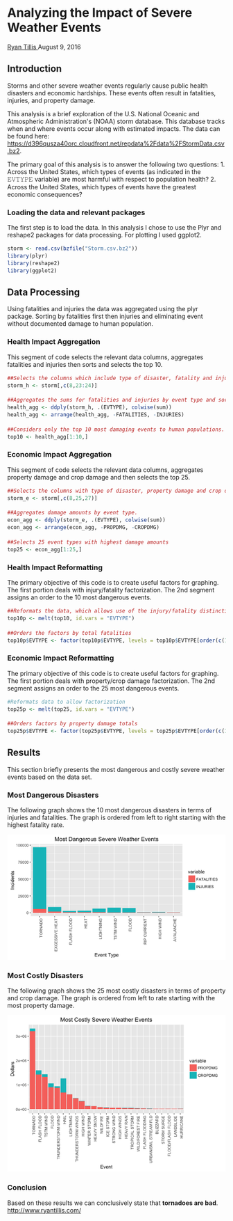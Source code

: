 Analyzing the Impact of Severe Weather Events
================
<a href="http://www.ryantillis.com"> Ryan Tillis </a>
August 9, 2016

Introduction
------------

Storms and other severe weather events regularly cause public health disasters and economic hardships. These events often result in fatalities, injuries, and property damage.

This analysis is a brief exploration of the U.S. National Oceanic and Atmospheric Administration's (NOAA) storm database. This database tracks when and where events occur along with estimated impacts. The data can be found here: <https://d396qusza40orc.cloudfront.net/repdata%2Fdata%2FStormData.csv.bz2>.

The primary goal of this analysis is to answer the following two questions: 1. Across the United States, which types of events (as indicated in the 𝙴𝚅𝚃𝚈𝙿𝙴 variable) are most harmful with respect to population health? 2. Across the United States, which types of events have the greatest economic consequences?

### Loading the data and relevant packages

The first step is to load the data. In this analysis I chose to use the Plyr and reshape2 packages for data processing. For plotting I used ggplot2.

``` r
storm <- read.csv(bzfile("Storm.csv.bz2"))
library(plyr)
library(reshape2)
library(ggplot2)
```

Data Processing
---------------

Using fatalities and injuries the data was aggregated using the plyr package. Sorting by fatalities first then injuries and eliminating event without documented damage to human population.

### Health Impact Aggregation

This segment of code selects the relevant data columns, aggregates fatalities and injuries then sorts and selects the top 10.

``` r
##Selects the columns which include type of disaster, fatality and injury counts.
storm_h <- storm[,c(8,23:24)]

##Aggregates the sums for fatalities and injuries by event type and sorts by fatality count then by injury count (highest first).
health_agg <- ddply(storm_h, .(EVTYPE), colwise(sum))
health_agg <- arrange(health_agg, -FATALITIES, -INJURIES)

##Considers only the top 10 most damaging events to human populations.
top10 <- health_agg[1:10,]
```

### Economic Impact Aggregation

This segment of code selects the relevant data columns, aggregates property damage and crop damage and then selects the top 25.

``` r
##Selects the columns with type of disaster, property damage and crop damage.
storm_e <- storm[,c(8,25,27)]

##Aggregates damage amounts by event type.
econ_agg <- ddply(storm_e, .(EVTYPE), colwise(sum))
econ_agg <- arrange(econ_agg, -PROPDMG, -CROPDMG)

##Selects 25 event types with highest damage amounts
top25 <- econ_agg[1:25,]
```

### Health Impact Reformatting

The primary objective of this code is to create useful factors for graphing. The first portion deals with injury/fatality factorization. The 2nd segment assigns an order to the 10 most dangerous events.

``` r
##Reformats the data, which allows use of the injury/fatality distinction as a factor rather than a column. Done using the reshape2 package.
top10p <- melt(top10, id.vars = "EVTYPE")

##Orders the factors by total fatalities
top10p$EVTYPE <- factor(top10p$EVTYPE, levels = top10p$EVTYPE[order(c(1:10))])
```

### Economic Impact Reformatting

The primary objective of this code is to create useful factors for graphing. The first portion deals with property/crop damage factorization. The 2nd segment assigns an order to the 25 most dangerous events.

``` r
#Reformats data to allow factorization
top25p <- melt(top25, id.vars = "EVTYPE")

##Orders factors by property damage totals
top25p$EVTYPE <- factor(top25p$EVTYPE, levels = top25p$EVTYPE[order(c(1:25))])
```

Results
-------

This section briefly presents the most dangerous and costly severe weather events based on the data set.

### Most Dangerous Disasters

The following graph shows the 10 most dangerous disasters in terms of injuries and fatalities. The graph is ordered from left to right starting with the highest fatality rate.

![](Storm_markdown_files/figure-markdown_github/Plot-1.png)

### Most Costly Disasters

The following graph shows the 25 most costly disasters in terms of property and crop damage. The graph is ordered from left to rate starting with the most property damage.

![](Storm_markdown_files/figure-markdown_github/Plot%202-1.png)

### Conclusion

Based on these results we can conclusively state that **tornadoes are bad**. <http://www.ryantillis.com/>
